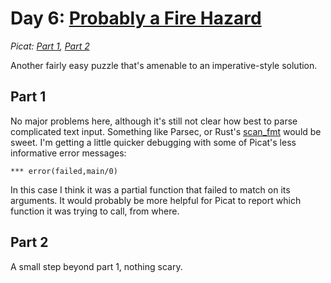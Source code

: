 # Day 6: [Probably a Fire Hazard](https://adventofcode.com/2015/day/6)
*Picat: [Part 1](https://github.com/DestyNova/advent_of_code_2015/blob/main/day6/part1.pi), [Part 2](https://github.com/DestyNova/advent_of_code_2015/blob/main/day6/part2.pi)*

Another fairly easy puzzle that's amenable to an imperative-style solution.

## Part 1

No major problems here, although it's still not clear how best to parse complicated text input. Something like Parsec, or Rust's [scan_fmt](https://docs.rs/scan_fmt/latest/scan_fmt) would be sweet. I'm getting a little quicker debugging with some of Picat's less informative error messages:

```
*** error(failed,main/0)
```

In this case I think it was a partial function that failed to match on its arguments. It would probably be more helpful for Picat to report which function it was trying to call, from where.

## Part 2

A small step beyond part 1, nothing scary.
